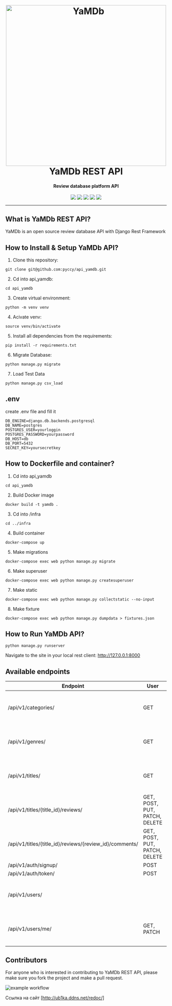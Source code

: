 
<h1 align='center'>
  <br>
  <a href='https://github.com/pyccy/'><img src='https://i.imgur.com/NfWkZje.jpg' width=500 weigth=500 alt='YaMDb'></a>
  <br>
  YaMDb REST API
  <br>
</h1>
<h4 align='center'>Review database platform API</h4>
<p align='center'>
    <img src='https://img.shields.io/badge/Python-3.10.0-blue?style=flat&logo=python&logoColor=white'>
    <img src='https://img.shields.io/badge/Django-2.2.16-blue?style=flat&logo=Django&logoColor=white'>
    <img src='https://img.shields.io/badge/Django_REST_Framework-3.12.4-blue?style=flat&logo=Django&logoColor=white'>
    <img src='https://img.shields.io/badge/Simple_JWT-5.2.0-blue?style=flat&logo=JSON-Web-Tokens&logoColor=white'>
    <img src='https://img.shields.io/badge/SQLite3-2.6.0-blue?style=flat&logo=SQLite&logoColor=white'>
</p>

---
## What is YaMDb REST API?
YaMDb is an open source review database API with Django Rest Framework
 
## How to Install & Setup YaMDb API?
1. Clone this repository:
```
git clone git@github.com:pyccy/api_yamdb.git
```
2. Cd into api_yamdb:
```
cd api_yamdb
```
3. Create virtual environment: 
```
python -m venv venv
```
4. Acivate venv:
```
source venv/bin/activate
```
5. Install all dependencies from the requirements: 
```
pip install -r requirements.txt
```
6. Migrate Database:
```
python manage.py migrate
```
7. Load Test Data
```
python manage.py csv_load
```
## .env
create .env file and fill it 
```
DB_ENGINE=django.db.backends.postgresql
DB_NAME=postgres
POSTGRES_USER=yourloggin
POSTGRES_PASSWORD=yourpassword
DB_HOST=db
DB_PORT=5432
SECRET_KEY=yoursecretkey
```
## How to Dockerfile and container?
1. Cd into api_yamdb
```
cd api_yamdb
```
2. Build Docker image
```
docker build -t yamdb .  
```
3. Cd into /infra
```
cd ../infra
```
4. Build container
```
docker-compose up
```
5. Make migrations
```
docker-compose exec web python manage.py migrate
```
6. Make superuser
```
docker-compose exec web python manage.py createsuperuser
```
7. Make static
```
docker-compose exec web python manage.py collectstatic --no-input
```
8. Make fixture
```
docker-compose exec web python manage.py dumpdata > fixtures.json
```
## How to Run YaMDb API?
```
python manage.py runserver
```
Navigate to the site in your local rest client: http://127.0.0.1:8000
 
## Available endpoints
 
| Endpoint | User | Moderator | Admin | Description |
|---|---|---|---|------------|
| /api/v1/categories/ | GET | GET | GET, POST, PUT, PATCH, DELETE | Categories |
| /api/v1/genres/ | GET | GET | GET, POST, PUT, PATCH, DELETE | Genres     |
| /api/v1/titles/ | GET | GET | GET, POST, PUT, PATCH, DELETE | Titles     |
| /api/v1/titles/{title_id}/reviews/ | GET, POST, PUT, PATCH, DELETE  | GET, POST, PUT, PATCH, DELETE | GET, POST, PUT, PATCH, DELETE | Reviews    |
| /api/v1/titles/{title_id}/reviews/{review_id}/comments/ | GET, POST, PUT, PATCH, DELETE  | GET, POST, PUT, PATCH, DELETE | GET, POST, PUT, PATCH, DELETE | Comments   |
| /api/v1/auth/signup/ | POST | POST | POST | Signup     |
| /api/v1/auth/token/ | POST | POST | POST | Token      |
| /api/v1/users/ |  |  | GET, POST, PUT, PATCH, DELETE | Users      |
| /api/v1/users/me/ | GET, PATCH | GET, PATCH | GET, POST, PUT, PATCH, DELETE | User`s info |
 
## Contributors
For anyone who is interested in contributing to YaMDb REST API, please make sure you fork the project and make a pull request.


![example workflow](https://github.com/Alex-Develepor/yamdb_final/actions/workflows/yamdb_workflow.yml/badge.svg)

Ссылка на сайт [http://ub1ka.ddns.net/redoc/]